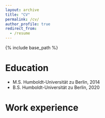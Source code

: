 ```yaml
---
layout: archive
title: "CV"
permalink: /cv/
author_profile: true
redirect_from:
  - /resume
---
```


{% include base_path %}

Education
======
* M.S. Humboldt-Universität zu Berlin, 2014
* B.S. Humboldt-Universität zu Berlin, 2020

Work experience
======

